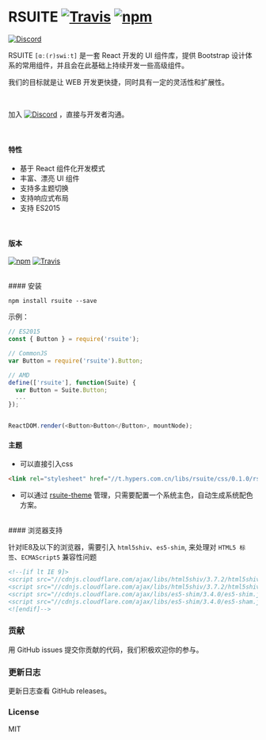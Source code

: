 # RSUITE  [![Travis][build-badge]][build] [![npm][npm-badge]][npm]
[![Discord][discord-badge]][discord]


RSUITE  `[ɑː(r)swiːt]` 是一套 React 开发的 UI 组件库，提供 Bootstrap 设计体系的常用组件，并且会在此基础上持续开发一些高级组件。

我们的目标就是让 WEB 开发更快捷，同时具有一定的灵活性和扩展性。


<br/>



加入 [![Discord](https://img.shields.io/badge/Discord-Join%20chat%20%E2%86%92-738bd7.svg)](https://discord.gg/GmPXTH3)
 ，直接与开发者沟通。

<br/>

#### 特性

- 基于 React 组件化开发模式
- 丰富、漂亮 UI 组件
- 支持多主题切换
- 支持响应式布局
- 支持 ES2015

<br/>

#### 版本

[![npm](https://badge.fury.io/js/rsuite.svg)](https://www.npmjs.com/package/rsuite)
[![Travis](https://travis-ci.org/rsuite/rsuite.svg?branch=master)](https://travis-ci.org/rsuite/rsuite)


<br/>
#### 安装

```
npm install rsuite --save
```


示例：

```js
// ES2015
const { Button } = require('rsuite');

// CommonJS
var Button = require('rsuite').Button;

// AMD
define(['rsuite'], function(Suite) {
  var Button = Suite.Button;
  ...
});


ReactDOM.render(<Button>Button</Button>, mountNode);
```

#### 主题

- 可以直接引入css

```html
<link rel="stylesheet" href="//t.hypers.com.cn/libs/rsuite/css/0.1.0/rsuite.min.css">
```

- 可以通过 [rsuite-theme](https://github.com/rsuite/rsuite-theme) 管理，只需要配置一个系统主色，自动生成系统配色方案。

<br/>
#### 浏览器支持

针对IE8及以下的浏览器，需要引入 `html5shiv`、`es5-shim`, 来处理对 `HTML5 标签`、`ECMAScript5` 兼容性问题

```html
<!--[if lt IE 9]>
<script src="//cdnjs.cloudflare.com/ajax/libs/html5shiv/3.7.2/html5shiv.min.js"></script>
<script src="//cdnjs.cloudflare.com/ajax/libs/html5shiv/3.7.2/html5shiv-printshiv.min.js"></script>
<script src="//cdnjs.cloudflare.com/ajax/libs/es5-shim/3.4.0/es5-shim.js"></script>
<script src="//cdnjs.cloudflare.com/ajax/libs/es5-shim/3.4.0/es5-sham.js"></script>
<![endif]-->
```


### 贡献

用 GitHub issues 提交你贡献的代码，我们积极欢迎你的参与。

###  更新日志

更新日志查看  GitHub releases。

### License

MIT


[build-badge]: https://travis-ci.org/rsuite/rsuite.svg?branch=master
[build]: https://travis-ci.org/rsuite/rsuite


[npm-badge]: https://badge.fury.io/js/rsuite.svg
[npm]: http://badge.fury.io/js/rsuite


[discord-badge]: https://img.shields.io/badge/Discord-Join%20chat%20%E2%86%92-738bd7.svg
[discord]: https://discord.gg/GmPXTH3
